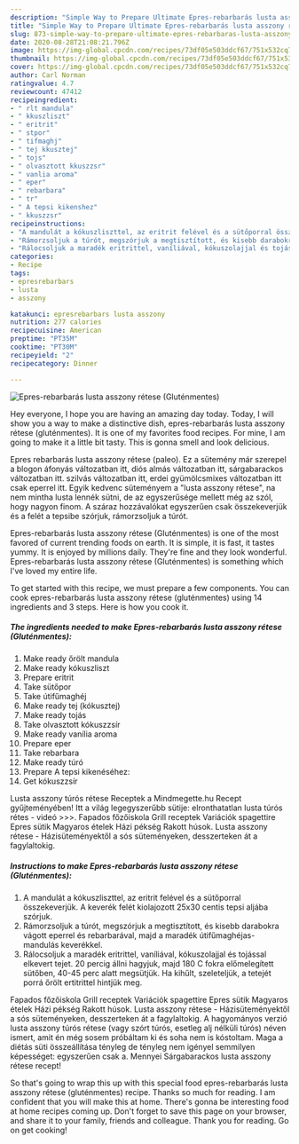 ```yaml
---
description: "Simple Way to Prepare Ultimate Epres-rebarbarás lusta asszony rétese (Gluténmentes)"
title: "Simple Way to Prepare Ultimate Epres-rebarbarás lusta asszony rétese (Gluténmentes)"
slug: 873-simple-way-to-prepare-ultimate-epres-rebarbaras-lusta-asszony-retese-glutenmentes
date: 2020-08-28T21:08:21.796Z
image: https://img-global.cpcdn.com/recipes/73df05e503ddcf67/751x532cq70/epres-rebarbaras-lusta-asszony-retese-glutenmentes-recept-foto.jpg
thumbnail: https://img-global.cpcdn.com/recipes/73df05e503ddcf67/751x532cq70/epres-rebarbaras-lusta-asszony-retese-glutenmentes-recept-foto.jpg
cover: https://img-global.cpcdn.com/recipes/73df05e503ddcf67/751x532cq70/epres-rebarbaras-lusta-asszony-retese-glutenmentes-recept-foto.jpg
author: Carl Norman
ratingvalue: 4.7
reviewcount: 47412
recipeingredient:
- " rlt mandula"
- " kkuszliszt"
- " eritrit"
- " stpor"
- " tifmaghj"
- " tej kkusztej"
- " tojs"
- " olvasztott kkuszzsr"
- " vanlia aroma"
- " eper"
- " rebarbara"
- " tr"
- " A tepsi kikenshez"
- " kkuszzsr"
recipeinstructions:
- "A mandulát a kókuszliszttel, az eritrit felével és a sütőporral összekeverjük. A keverék felét kiolajozott 25x30 centis tepsi aljába szórjuk."
- "Rámorzsoljuk a túrót, megszórjuk a megtisztított, és kisebb darabokra vágott eperrel és rebarbarával, majd a maradék útifűmaghéjas-mandulás keverékkel."
- "Rálocsoljuk a maradék eritrittel, vaníliával, kókuszolajjal és tojással elkevert tejet. 20 percig állni hagyjuk, majd 180 C fokra előmelegített sütőben, 40-45 perc alatt megsütjük. Ha kihűlt, szeleteljük, a tetejét porrá őrölt ertitrittel hintjük meg."
categories:
- Recipe
tags:
- epresrebarbars
- lusta
- asszony

katakunci: epresrebarbars lusta asszony 
nutrition: 277 calories
recipecuisine: American
preptime: "PT35M"
cooktime: "PT30M"
recipeyield: "2"
recipecategory: Dinner

---
```



![Epres-rebarbarás lusta asszony rétese (Gluténmentes)](https://img-global.cpcdn.com/recipes/73df05e503ddcf67/751x532cq70/epres-rebarbaras-lusta-asszony-retese-glutenmentes-recept-foto.jpg)

Hey everyone, I hope you are having an amazing day today. Today, I will show you a way to make a distinctive dish, epres-rebarbarás lusta asszony rétese (gluténmentes). It is one of my favorites food recipes. For mine, I am going to make it a little bit tasty. This is gonna smell and look delicious.

Epres rebarbarás lusta asszony rétese (paleo). Ez a sütemény már szerepel a blogon áfonyás változatban itt, diós almás változatban itt, sárgabarackos változatban itt. szilvás változatban itt, erdei gyümölcsmixes változatban itt csak eperrel itt. Egyik kedvenc süteményem a &#34;lusta asszony rétese&#34;, na nem mintha lusta lennék sütni, de az egyszerűsége mellett még az szól, hogy nagyon finom. A száraz hozzávalókat egyszerűen csak összekeverjük és a felét a tepsibe szórjuk, rámorzsoljuk a túrót.

Epres-rebarbarás lusta asszony rétese (Gluténmentes) is one of the most favored of current trending foods on earth. It is simple, it is fast, it tastes yummy. It is enjoyed by millions daily. They're fine and they look wonderful. Epres-rebarbarás lusta asszony rétese (Gluténmentes) is something which I've loved my entire life.


To get started with this recipe, we must prepare a few components. You can cook epres-rebarbarás lusta asszony rétese (gluténmentes) using 14 ingredients and 3 steps. Here is how you cook it.

<!--inarticleads1-->

##### The ingredients needed to make Epres-rebarbarás lusta asszony rétese (Gluténmentes):

1. Make ready  őrölt mandula
1. Make ready  kókuszliszt
1. Prepare  eritrit
1. Take  sütőpor
1. Take  útifűmaghéj
1. Make ready  tej (kókusztej)
1. Make ready  tojás
1. Take  olvasztott kókuszzsír
1. Make ready  vanília aroma
1. Prepare  eper
1. Take  rebarbara
1. Make ready  túró
1. Prepare  A tepsi kikenéséhez:
1. Get  kókuszzsír


Lusta asszony túrós rétese Receptek a Mindmegette.hu Recept gyűjteményében! Itt a világ legegyszerűbb sütije: elronthatatlan lusta túrós rétes - videó &gt;&gt;&gt;. Fapados főzőiskola Grill receptek Variációk spagettire Epres sütik Magyaros ételek Házi pékség Rakott húsok. Lusta asszony rétese - Házisüteményektől a sós süteményeken, desszerteken át a fagylaltokig. 

<!--inarticleads2-->

##### Instructions to make Epres-rebarbarás lusta asszony rétese (Gluténmentes):

1. A mandulát a kókuszliszttel, az eritrit felével és a sütőporral összekeverjük. A keverék felét kiolajozott 25x30 centis tepsi aljába szórjuk.
1. Rámorzsoljuk a túrót, megszórjuk a megtisztított, és kisebb darabokra vágott eperrel és rebarbarával, majd a maradék útifűmaghéjas-mandulás keverékkel.
1. Rálocsoljuk a maradék eritrittel, vaníliával, kókuszolajjal és tojással elkevert tejet. 20 percig állni hagyjuk, majd 180 C fokra előmelegített sütőben, 40-45 perc alatt megsütjük. Ha kihűlt, szeleteljük, a tetejét porrá őrölt ertitrittel hintjük meg.


Fapados főzőiskola Grill receptek Variációk spagettire Epres sütik Magyaros ételek Házi pékség Rakott húsok. Lusta asszony rétese - Házisüteményektől a sós süteményeken, desszerteken át a fagylaltokig. A hagyományos verzió lusta asszony túrós rétese (vagy szórt túrós, esetleg alj nélküli túrós) néven ismert, amit én még sosem próbáltam ki és soha nem is kóstoltam. Maga a diétás süti összeállítása tényleg de tényleg nem igényel semmilyen képességet: egyszerűen csak a. Mennyei Sárgabarackos lusta asszony rétese recept! 

So that's going to wrap this up with this special food epres-rebarbarás lusta asszony rétese (gluténmentes) recipe. Thanks so much for reading. I am confident that you will make this at home. There's gonna be interesting food at home recipes coming up. Don't forget to save this page on your browser, and share it to your family, friends and colleague. Thank you for reading. Go on get cooking!
